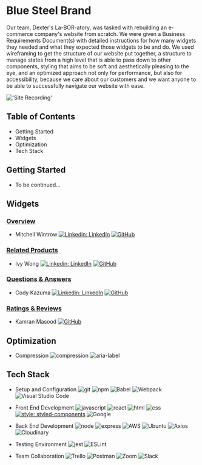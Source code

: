 # Blue Steel Brand
Our team, Dexter's La-BOR-atory, was tasked with rebuilding an e-commerce company's website from scratch. We were given a Business Requirements Document(s)
with detailed instructions for how many widgets they needed and what they expected those widgets to be and do. We used wireframing to get the structure of our
website put together, a structure to manage states from a high level that is able to pass down to other components, styling that aims to be soft
and aesthetically pleasing to the eye, and an optimized approach not only for performance, but also for accessibility, because we care about our customers
and we want anyone to be able to successfully navigate our website with ease.

!['Site Recording'](Site-Recording.gif)

## Table of Contents
- Getting Started
- Widgets
- Optimization
- Tech Stack

## Getting Started
- To be continued...

## Widgets
### [Overview](https://github.com/FEC-Dexter-s-Laboratory/Project-Atelier/tree/main/client/src/components/Overview/README.md)
- Mitchell Wintrow [![Linkedin: LinkedIn](https://img.shields.io/badge/linkedin-%230077B5.svg?style=for-the-badge&logo=linkedin&logoColor=white&link=https://www.linkedin.com/in/kevinzhugao/)](https://www.linkedin.com/in/mitchell-wintrow-87b180216/) [![GitHub](https://img.shields.io/badge/github-%23121011.svg?style=for-the-badge&logo=github&logoColor=white&link=https://github.com/Daniel-Ghaly)](https://github.com/mrrobotisreal)

### [Related Products](https://github.com/FEC-Dexter-s-Laboratory/Project-Atelier/tree/main/client/src/components/RelatedItems)
- Ivy Wong [![Linkedin: LinkedIn](https://img.shields.io/badge/linkedin-%230077B5.svg?style=for-the-badge&logo=linkedin&logoColor=white&link=https://www.linkedin.com/in/kevinzhugao/)](https://www.linkedin.com/in/ivy-k-wong/) [![GitHub](https://img.shields.io/badge/github-%23121011.svg?style=for-the-badge&logo=github&logoColor=white&link=https://github.com/kevinzhugao)](https://github.com/ivykw)

### [Questions & Answers](https://github.com/FEC-Dexter-s-Laboratory/Project-Atelier/tree/main/client/src/components/QnA_subComponents)
- Cody Kazuma [![Linkedin: LinkedIn](https://img.shields.io/badge/linkedin-%230077B5.svg?style=for-the-badge&logo=linkedin&logoColor=white&link=https://www.linkedin.com/in/kevinzhugao/)](https://www.linkedin.com/in/cody-kazuma/) [![GitHub](https://img.shields.io/badge/github-%23121011.svg?style=for-the-badge&logo=github&logoColor=white&link=https://github.com/kevinzhugao)](https://github.com/KodAlpha)

### [Ratings & Reviews](https://github.com/FEC-Dexter-s-Laboratory/Project-Atelier/tree/main/client/src/components/Reviews)
- Kamran Masood [![GitHub](https://img.shields.io/badge/github-%23121011.svg?style=for-the-badge&logo=github&logoColor=white&link=https://github.com/kevinzhugao)](https://github.com/kamasood)

## Optimization
- Compression
![compression](https://img.shields.io/badge/Compression-Compressing%20files-red)
![aria-label](https://img.shields.io/badge/aria--label-For%20Screen%20Readers-brightgreen)

## Tech Stack
- Setup and Configuration
![git](https://img.shields.io/badge/Git-F05032?style=for-the-badge&logo=git&logoColor=white)
![npm](https://img.shields.io/badge/npm-CB3837?style=for-the-badge&logo=npm&logoColor=white)
![Babel](https://img.shields.io/badge/Babel-F9DC3e?style=for-the-badge&logo=babel&logoColor=black)
![Webpack](https://img.shields.io/badge/webpack-%238DD6F9.svg?style=for-the-badge&logo=webpack&logoColor=black)
![Visual Studio Code](https://img.shields.io/badge/Visual%20Studio%20Code-0078d7.svg?style=for-the-badge&logo=visual-studio-code&logoColor=white)

- Front End Development
![javascript](https://img.shields.io/badge/JavaScript-323330?style=for-the-badge&logo=javascript&logoColor=F7DF1E)
![react](https://img.shields.io/badge/React-20232A?style=for-the-badge&logo=react&logoColor=61DAFB)
![html](https://img.shields.io/badge/HTML5-E34F26?style=for-the-badge&logo=html5&logoColor=white)
![css](https://img.shields.io/badge/CSS3-1572B6?style=for-the-badge&logo=css3&logoColor=white)
[![style: styled-components](https://img.shields.io/badge/style-%F0%9F%92%85%20styled--components-orange.svg?colorB=daa357&colorA=db748e)](https://github.com/styled-components/styled-components)
![Google](https://img.shields.io/badge/google-4285F4?style=for-the-badge&logo=google&logoColor=white)

- Back End Development
![node](https://img.shields.io/badge/Node.js-339933?style=for-the-badge&logo=nodedotjs&logoColor=white)
![express](https://img.shields.io/badge/Express.js-000000?style=for-the-badge&logo=express&logoColor=white)
![AWS](https://img.shields.io/badge/AWS-%23FF9900.svg?style=for-the-badge&logo=amazon-aws&logoColor=white)
![Ubuntu](https://img.shields.io/badge/Ubuntu-E95420?style=for-the-badge&logo=ubuntu&logoColor=white)
![Axios](https://img.shields.io/badge/Axios-HTTP%20Requests-orange)
![Cloudinary](https://img.shields.io/badge/Cloudinary-Image%20API-blue)

- Testing Environment
![jest](https://img.shields.io/badge/Jest-C21325?style=for-the-badge&logo=jest&logoColor=white)
![ESLint](https://img.shields.io/badge/ESLint-4B3263?style=for-the-badge&logo=eslint&logoColor=white)

- Team Collaboration
![Trello](https://img.shields.io/badge/Trello-%23026AA7.svg?style=for-the-badge&logo=Trello&logoColor=white)
![Postman](https://img.shields.io/badge/Postman-FF6C37?style=for-the-badge&logo=postman&logoColor=white)
![Zoom](https://img.shields.io/badge/Zoom-2D8CFF?style=for-the-badge&logo=zoom&logoColor=white)
![Slack](https://img.shields.io/badge/Slack-4A154B?style=for-the-badge&logo=slack&logoColor=white)